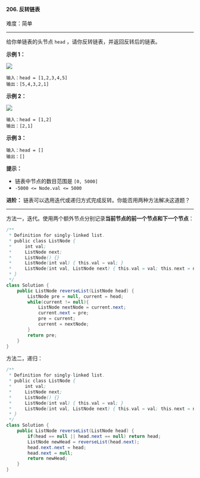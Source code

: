 #### 206. 反转链表

难度：简单

---

给你单链表的头节点 `head` ，请你反转链表，并返回反转后的链表。

 **示例 1：** 

![](https://assets.leetcode.com/uploads/2021/02/19/rev1ex1.jpg)
```
输入：head = [1,2,3,4,5]
输出：[5,4,3,2,1]
```

 **示例 2：** 

![](https://assets.leetcode.com/uploads/2021/02/19/rev1ex2.jpg)
```
输入：head = [1,2]
输出：[2,1]
```

 **示例 3：** 

```
输入：head = []
输出：[]
```

 **提示：** 

*   链表中节点的数目范围是 `[0, 5000]`
*   `-5000 <= Node.val <= 5000`

 **进阶：** 链表可以选用迭代或递归方式完成反转。你能否用两种方法解决这道题？

---

方法一，迭代。使用两个额外节点分别记录**当前节点的前一个节点和下一个节点**：

```java
/**
 * Definition for singly-linked list.
 * public class ListNode {
 *     int val;
 *     ListNode next;
 *     ListNode() {}
 *     ListNode(int val) { this.val = val; }
 *     ListNode(int val, ListNode next) { this.val = val; this.next = next; }
 * }
 */
class Solution {
    public ListNode reverseList(ListNode head) {
        ListNode pre = null, current = head;
        while(current != null){
            ListNode nextNode = current.next;
            current.next = pre;
            pre = current;
            current = nextNode;
        }
        return pre;
    }
}
```

方法二，递归：

```java
/**
 * Definition for singly-linked list.
 * public class ListNode {
 *     int val;
 *     ListNode next;
 *     ListNode() {}
 *     ListNode(int val) { this.val = val; }
 *     ListNode(int val, ListNode next) { this.val = val; this.next = next; }
 * }
 */
class Solution {
    public ListNode reverseList(ListNode head) {
        if(head == null || head.next == null) return head;
        ListNode newHead = reverseList(head.next);
        head.next.next = head;
        head.next = null;
        return newHead;
    }
}
```